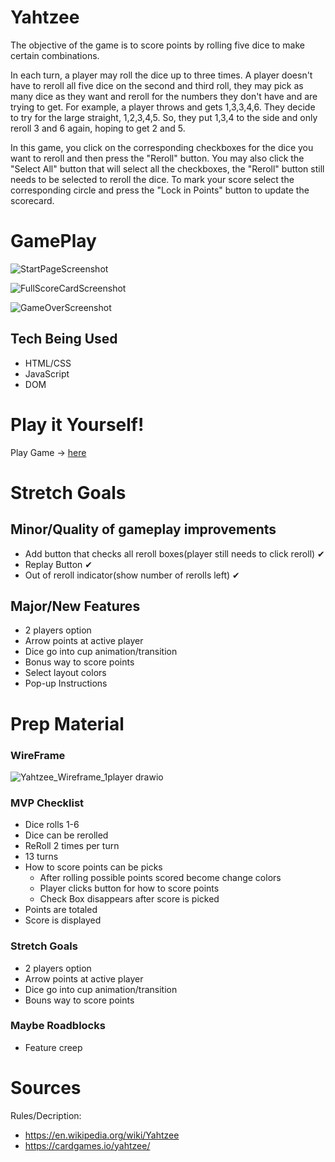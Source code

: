 # Yahtzee
The objective of the game is to score points by rolling five dice to make certain combinations.

In each turn, a player may roll the dice up to three times. A player doesn't have to reroll all five dice on the second and third roll, they may pick as many dice as they want and reroll for the numbers they don't have and are trying to get. For example, a player throws and gets 1,3,3,4,6. They decide to try for the large straight, 1,2,3,4,5. So, they put 1,3,4 to the side and only reroll 3 and 6 again, hoping to get 2 and 5.

In this game, you click on the corresponding checkboxes for the dice you want to reroll and then press the "Reroll" button. You may also click the "Select All" button that will select all the checkboxes, the "Reroll" button still needs to be selected to reroll the dice. To mark your score select the corresponding circle and press the "Lock in Points" button to update the scorecard.

# GamePlay

![StartPageScreenshot](https://github.com/kfacison/yahtzee_project1/assets/90002078/10b3b96d-1589-46ab-86fc-10fc337955e4)

![FullScoreCardScreenshot](https://github.com/kfacison/yahtzee_project1/assets/90002078/f9dcd2d0-0e45-4b5c-838c-11d3a6640710)

![GameOverScreenshot](https://github.com/kfacison/yahtzee_project1/assets/90002078/6fbb82a1-f47c-4143-b91e-3e1a9e96cb97)


## Tech Being Used
* HTML/CSS
* JavaScript
* DOM

# Play it Yourself!
Play Game -> [here](https://kfacison.github.io/yahtzee_project1/)

# Stretch Goals

## Minor/Quality of gameplay improvements
* Add button that checks all reroll boxes(player still needs to click reroll) ✔
* Replay Button ✔
* Out of reroll indicator(show number of rerolls left) ✔
## Major/New Features
* 2 players option
* Arrow points at active player
* Dice go into cup animation/transition
* Bonus way to score points
* Select layout colors
* Pop-up Instructions

# Prep Material

### WireFrame
![Yahtzee_Wireframe_1player drawio](https://github.com/kfacison/yahtzee_project1/assets/90002078/23555d8b-d70d-497a-9330-7d7228ea81a0)

### MVP Checklist
* Dice rolls 1-6
* Dice can be rerolled
* ReRoll 2 times per turn
* 13 turns
* How to score points can be picks
  * After rolling possible points scored become change colors
  * Player clicks button for how to score points
  * Check Box disappears after score is picked
* Points are totaled
* Score is displayed

### Stretch Goals
* 2 players option
* Arrow points at active player
* Dice go into cup animation/transition
* Bouns way to score points

### Maybe Roadblocks
* Feature creep

# Sources
Rules/Decription: 
  * https://en.wikipedia.org/wiki/Yahtzee
  * https://cardgames.io/yahtzee/
